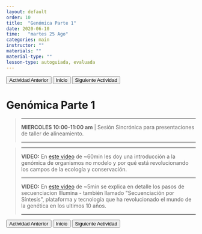 ```yaml
---
layout: default
order: 10
title:  "Genómica Parte 1"
date: 2020-06-10
time:   "martes 25 Ago"
categories: main
instructor: ""
materials: ""
material-type: ""
lesson-type: autoguiada, evaluada
---
```

<a href="https://pesalerno.github.io/genetica2021/main/2020/06/09/9_proyectos-2.html"><button>Actividad Anterior</button></a>		<a href="https://pesalerno.github.io/genetica2021/"><button>Inicio</button></a>    <a href="https://pesalerno.github.io/genetica2021/main/2020/06/10/11_genomica-2.html"><button>Siguiente Actividad</button></a>

# Genómica Parte 1


> -------------------
> 
> **MIERCOLES 10:00-11:00 am** | Sesión Sincrónica para presentaciones de taller de alineamiento.
> 
> ------------------------ 


>--------------------------
>
>**VIDEO:** En [este video](https://www.loom.com/share/97fee9d1c3ff46bf9bc3919af016af44) de ~60min les doy una introducción a la genómica de organismos no modelo y por qué está revolucionando los campos de la ecología y conservación. 
>
>--------------------------
>
>**VIDEO:** En [este video](https://www.youtube.com/watch?v=fCd6B5HRaZ8) de ~5min se explica en detalle los pasos de secuenciacion Illumina - también llamado "Secuenciación por Síntesis", plataforma y tecnología que ha revolucionado el mundo de la genética en los ultimos 10 años. 
>
>--------------------------



<a href="https://pesalerno.github.io/genetica2021/main/2020/06/09/9_proyectos-2.html"><button>Actividad Anterior</button></a>		<a href="https://pesalerno.github.io/genetica2021/"><button>Inicio</button></a>    <a href="https://pesalerno.github.io/genetica2021/main/2020/06/10/11_genomica-2.html"><button>Siguiente Actividad</button></a>
